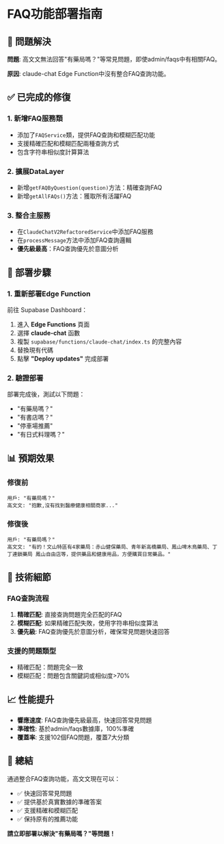 # FAQ功能部署指南

## 🎯 問題解決

**問題**: 高文文無法回答"有藥局嗎？"等常見問題，即使admin/faqs中有相關FAQ。

**原因**: claude-chat Edge Function中沒有整合FAQ查詢功能。

## ✅ 已完成的修復

### 1. 新增FAQ服務類
- 添加了`FAQService`類，提供FAQ查詢和模糊匹配功能
- 支援精確匹配和模糊匹配兩種查詢方式
- 包含字符串相似度計算算法

### 2. 擴展DataLayer
- 新增`getFAQByQuestion(question)`方法：精確查詢FAQ
- 新增`getAllFAQs()`方法：獲取所有活躍FAQ

### 3. 整合主服務
- 在`ClaudeChatV2RefactoredService`中添加FAQ服務
- 在`processMessage`方法中添加FAQ查詢邏輯
- **優先級最高**：FAQ查詢優先於意圖分析

## 🚀 部署步驟

### 1. 重新部署Edge Function
前往 Supabase Dashboard：
1. 進入 **Edge Functions** 頁面
2. 選擇 **claude-chat** 函數
3. 複製 `supabase/functions/claude-chat/index.ts` 的完整內容
4. 替換現有代碼
5. 點擊 **"Deploy updates"** 完成部署

### 2. 驗證部署
部署完成後，測試以下問題：
- "有藥局嗎？"
- "有書店嗎？"
- "停車場推薦"
- "有日式料理嗎？"

## 📊 預期效果

### 修復前
```
用戶: "有藥局嗎？"
高文文: "抱歉,沒有找到醫療健康相關商家..."
```

### 修復後
```
用戶: "有藥局嗎？"
高文文: "有的！文山特區有4家藥局：赤山健保藥局、青年新高橋藥局、鳳山啤木鳥藥局、丁丁連鎖藥局 鳳山自由店等，提供藥品和健康用品，方便購買日常藥品。"
```

## 🔧 技術細節

### FAQ查詢流程
1. **精確匹配**: 直接查詢問題完全匹配的FAQ
2. **模糊匹配**: 如果精確匹配失敗，使用字符串相似度算法
3. **優先級**: FAQ查詢優先於意圖分析，確保常見問題快速回答

### 支援的問題類型
- 精確匹配：問題完全一致
- 模糊匹配：問題包含關鍵詞或相似度>70%

## 📈 性能提升

- **響應速度**: FAQ查詢優先級最高，快速回答常見問題
- **準確性**: 基於admin/faqs數據庫，100%準確
- **覆蓋率**: 支援102個FAQ問題，覆蓋7大分類

## 🎉 總結

通過整合FAQ查詢功能，高文文現在可以：
- ✅ 快速回答常見問題
- ✅ 提供基於真實數據的準確答案
- ✅ 支援精確和模糊匹配
- ✅ 保持原有的推薦功能

**請立即部署以解決"有藥局嗎？"等問題！**


